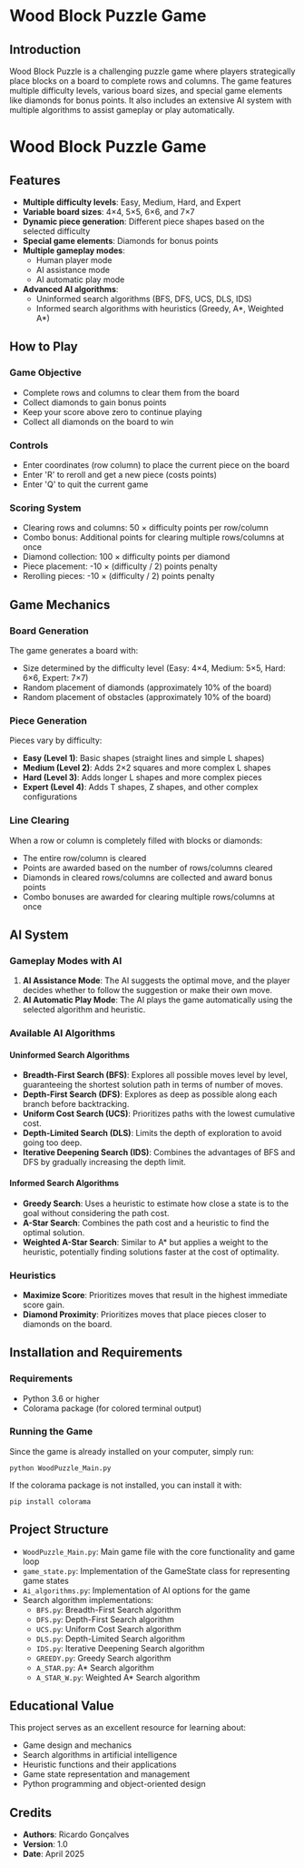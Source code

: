 # Wood Block Puzzle Game

## Introduction

Wood Block Puzzle is a challenging puzzle game where players strategically place blocks on a board to complete rows and columns. The game features multiple difficulty levels, various board sizes, and special game elements like diamonds for bonus points. It also includes an extensive AI system with multiple algorithms to assist gameplay or play automatically.

# Wood Block Puzzle Game

## Features

- **Multiple difficulty levels**: Easy, Medium, Hard, and Expert
- **Variable board sizes**: 4×4, 5×5, 6×6, and 7×7
- **Dynamic piece generation**: Different piece shapes based on the selected difficulty
- **Special game elements**: Diamonds for bonus points
- **Multiple gameplay modes**:
  - Human player mode
  - AI assistance mode
  - AI automatic play mode
- **Advanced AI algorithms**:
  - Uninformed search algorithms (BFS, DFS, UCS, DLS, IDS)
  - Informed search algorithms with heuristics (Greedy, A*, Weighted A*)

## How to Play

### Game Objective

- Complete rows and columns to clear them from the board
- Collect diamonds to gain bonus points
- Keep your score above zero to continue playing
- Collect all diamonds on the board to win

### Controls

- Enter coordinates (row column) to place the current piece on the board
- Enter 'R' to reroll and get a new piece (costs points)
- Enter 'Q' to quit the current game

### Scoring System

- Clearing rows and columns: 50 × difficulty points per row/column
- Combo bonus: Additional points for clearing multiple rows/columns at once
- Diamond collection: 100 × difficulty points per diamond
- Piece placement: -10 × (difficulty / 2) points penalty
- Rerolling pieces: -10 × (difficulty / 2) points penalty

## Game Mechanics

### Board Generation

The game generates a board with:
- Size determined by the difficulty level (Easy: 4×4, Medium: 5×5, Hard: 6×6, Expert: 7×7)
- Random placement of diamonds (approximately 10% of the board)
- Random placement of obstacles (approximately 10% of the board)

### Piece Generation

Pieces vary by difficulty:
- **Easy (Level 1)**: Basic shapes (straight lines and simple L shapes)
- **Medium (Level 2)**: Adds 2×2 squares and more complex L shapes
- **Hard (Level 3)**: Adds longer L shapes and more complex pieces
- **Expert (Level 4)**: Adds T shapes, Z shapes, and other complex configurations

### Line Clearing

When a row or column is completely filled with blocks or diamonds:
- The entire row/column is cleared
- Points are awarded based on the number of rows/columns cleared
- Diamonds in cleared rows/columns are collected and award bonus points
- Combo bonuses are awarded for clearing multiple rows/columns at once

## AI System

### Gameplay Modes with AI

1. **AI Assistance Mode**: The AI suggests the optimal move, and the player decides whether to follow the suggestion or make their own move.
2. **AI Automatic Play Mode**: The AI plays the game automatically using the selected algorithm and heuristic.

### Available AI Algorithms

#### Uninformed Search Algorithms

- **Breadth-First Search (BFS)**: Explores all possible moves level by level, guaranteeing the shortest solution path in terms of number of moves.
- **Depth-First Search (DFS)**: Explores as deep as possible along each branch before backtracking.
- **Uniform Cost Search (UCS)**: Prioritizes paths with the lowest cumulative cost.
- **Depth-Limited Search (DLS)**: Limits the depth of exploration to avoid going too deep.
- **Iterative Deepening Search (IDS)**: Combines the advantages of BFS and DFS by gradually increasing the depth limit.

#### Informed Search Algorithms

- **Greedy Search**: Uses a heuristic to estimate how close a state is to the goal without considering the path cost.
- **A-Star Search**: Combines the path cost and a heuristic to find the optimal solution.
- **Weighted A-Star Search**: Similar to A* but applies a weight to the heuristic, potentially finding solutions faster at the cost of optimality.

### Heuristics

- **Maximize Score**: Prioritizes moves that result in the highest immediate score gain.
- **Diamond Proximity**: Prioritizes moves that place pieces closer to diamonds on the board.

## Installation and Requirements


### Requirements

- Python 3.6 or higher
- Colorama package (for colored terminal output)

### Running the Game

Since the game is already installed on your computer, simply run:
```
python WoodPuzzle_Main.py
```

If the colorama package is not installed, you can install it with:
```
pip install colorama
```

## Project Structure

- `WoodPuzzle_Main.py`: Main game file with the core functionality and game loop
- `game_state.py`: Implementation of the GameState class for representing game states
- `Ai_algorithms.py`: Implementation of AI options for the game
- Search algorithm implementations:
  - `BFS.py`: Breadth-First Search algorithm
  - `DFS.py`: Depth-First Search algorithm
  - `UCS.py`: Uniform Cost Search algorithm
  - `DLS.py`: Depth-Limited Search algorithm
  - `IDS.py`: Iterative Deepening Search algorithm
  - `GREEDY.py`: Greedy Search algorithm
  - `A_STAR.py`: A* Search algorithm
  - `A_STAR_W.py`: Weighted A* Search algorithm

## Educational Value

This project serves as an excellent resource for learning about:
- Game design and mechanics
- Search algorithms in artificial intelligence
- Heuristic functions and their applications
- Game state representation and management
- Python programming and object-oriented design

## Credits

- **Authors**: Ricardo Gonçalves
- **Version**: 1.0
- **Date**: April 2025

